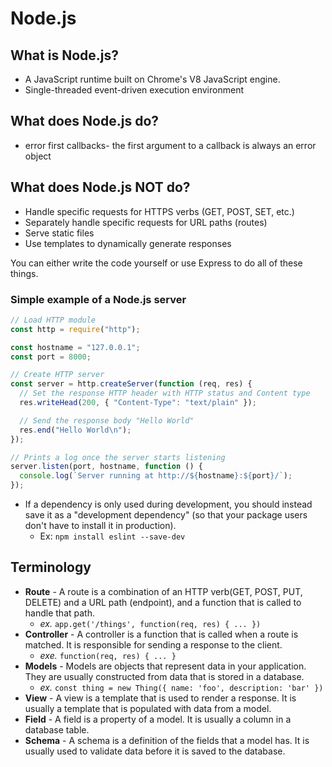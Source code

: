 # Node.js
## What is Node.js?

* A JavaScript runtime built on Chrome's V8 JavaScript engine.
* Single-threaded event-driven execution environment
## What does Node.js do?

* error first callbacks- the first argument to a callback is always an error object

## What does Node.js NOT do?

* Handle specific requests for HTTPS verbs (GET, POST, SET, etc.)
* Separately handle specific requests for URL paths (routes)
* Serve static files
* Use templates to  dynamically generate responses

You can either write the code yourself or use Express to do all of these things.

### Simple example of a Node.js server

```javascript
// Load HTTP module
const http = require("http");

const hostname = "127.0.0.1";
const port = 8000;

// Create HTTP server
const server = http.createServer(function (req, res) {
  // Set the response HTTP header with HTTP status and Content type
  res.writeHead(200, { "Content-Type": "text/plain" });

  // Send the response body "Hello World"
  res.end("Hello World\n");
});

// Prints a log once the server starts listening
server.listen(port, hostname, function () {
  console.log(`Server running at http://${hostname}:${port}/`);
});
```

* If a dependency is only used during development, you should instead save it as a "development dependency" (so that your package users don't have to install it in production).
  * Ex: ```npm install eslint --save-dev```

## Terminology

* **Route** - A route is a combination of an HTTP verb(GET, POST, PUT, DELETE) and a URL path (endpoint), and a function that is called to handle that path.
  * *ex.* ```app.get('/things', function(req, res) { ... })```
* **Controller** - A controller is a function that is called when a route is matched. It is responsible for sending a response to the client.
  * *exe.* ```function(req, res) { ... }```
* **Models** - Models are objects that represent data in your application. They are usually constructed from data that is stored in a database.
  * *ex.* ```const thing = new Thing({ name: 'foo', description: 'bar' })```
* **View** - A view is a template that is used to render a response. It is usually a template that is populated with data from a model.
* **Field** - A field is a property of a model. It is usually a column in a database table.
* **Schema** - A schema is a definition of the fields that a model has. It is usually used to validate data before it is saved to the database.
  